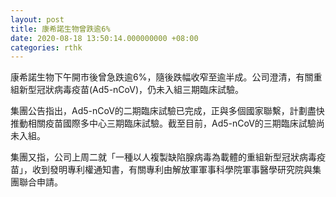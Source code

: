 ```yaml
---
layout: post
title: 康希諾生物曾跌逾6%
date: 2020-08-18 13:50:14.000000000 +08:00
categories: rthk
---
```


康希諾生物下午開市後曾急跌逾6%，隨後跌幅收窄至逾半成。公司澄清，有關重組新型冠狀病毒疫苗(Ad5-nCoV)，仍未入組三期臨床試驗。

集團公告指出，Ad5-nCoV的二期臨床試驗已完成，正與多個國家聯繫，計劃盡快推動相關疫苗國際多中心三期臨床試驗。截至目前，Ad5-nCoV的三期臨床試驗尚未入組。

集團又指，公司上周二就「一種以人複製缺陷腺病毒為載體的重組新型冠狀病毒疫苗」，收到發明專利權通知書，有關專利由解放軍軍事科學院軍事醫學研究院與集團聯合申請。
